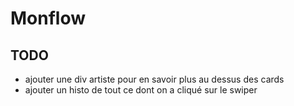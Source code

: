 # Monflow

## TODO
- ajouter une div artiste pour en savoir plus au dessus des cards
- ajouter un histo de tout ce dont on a cliqué sur le swiper